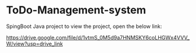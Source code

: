 # ToDo-Management-system

SpingBoot Java project
to view the project, open the below link:

https://drive.google.com/file/d/1vtmS_0M5d9a7HNMSKY6coLHGWx4VVV_W/view?usp=drive_link

